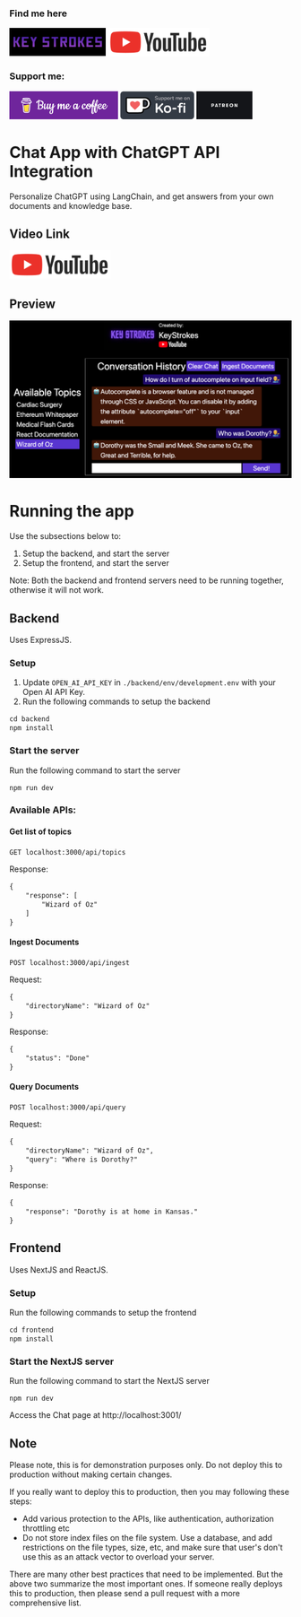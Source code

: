 ### Find me here 

[<img alt="KeyStrokes" height="50px" src="images/KeyStrokes.png" />](https://www.youtube.com/@Key_Strokes) [<img alt="KeyStrokes" height="50px" src="images/YT.png" />](https://www.youtube.com/@Key_Strokes)

### Support me:

[<img alt="KeyStrokes" height="50px" src="images/bmc.png" />](https://www.buymeacoffee.com/keystrokes) [<img alt="KeyStrokes" height="50px" src="images/KoFi.png" />](https://ko-fi.com/keystrokes) [<img alt="KeyStrokes" height="50px" src="images/Patreon.jpg" />](https://patreon.com/KeyStrokes)

# Chat App with ChatGPT API Integration

Personalize ChatGPT using LangChain, and get answers from your own documents and knowledge base.

## Video Link

[<img alt="KeyStrokes" height="50px" src="images/YT.png" />](https://youtu.be/han_3S2fPOU)

## Preview
![](images/app.png)

# Running the app

Use the subsections below to:
1. Setup the backend, and start the server
1. Setup the frontend, and start the server

Note: Both the backend and frontend servers need to be running together, otherwise it will not work.

## Backend

Uses ExpressJS.

### Setup

1. Update `OPEN_AI_API_KEY` in `./backend/env/development.env` with your Open AI API Key.
1. Run the following commands to setup the backend

```
cd backend
npm install
```

### Start the server

Run the following command to start the server
```
npm run dev
```

### Available APIs:

#### Get list of topics

`GET localhost:3000/api/topics`

Response:
```
{
    "response": [
        "Wizard of Oz"
    ]
}
```

#### Ingest Documents

`POST localhost:3000/api/ingest`

Request:
```
{
    "directoryName": "Wizard of Oz"
}
```

Response:
```
{
    "status": "Done"
}
```

#### Query Documents

`POST localhost:3000/api/query`

Request:
```
{
    "directoryName": "Wizard of Oz",
    "query": "Where is Dorothy?"
}
```

Response:
```
{
    "response": "Dorothy is at home in Kansas."
}
```

## Frontend

Uses NextJS and ReactJS.

### Setup

Run the following commands to setup the frontend

```
cd frontend
npm install
```

### Start the NextJS server

Run the following command to start the NextJS server
```
npm run dev
```

Access the Chat page at http://localhost:3001/

## Note
Please note, this is for demonstration purposes only. Do not deploy this to production without making certain changes.

If you really want to deploy this to production, then you may following these steps:
* Add various protection to the APIs, like authentication, authorization throttling etc
* Do not store index files on the file system. Use a database, and add restrictions on the file types, size, etc, and make sure that user's don't use this as an attack vector to overload your server.

There are many other best practices that need to be implemented. But the above two summarize the most important ones. If someone really deploys this to production, then please send a pull request with a more comprehensive list.

